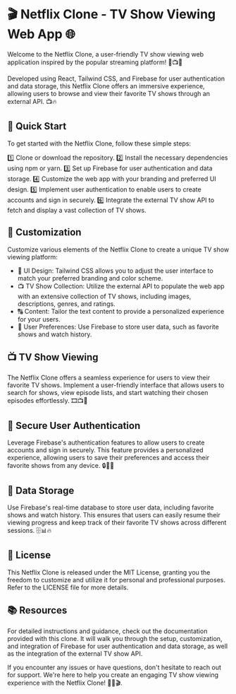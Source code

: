 # 🎬 Netflix Clone - TV Show Viewing Web App 🌐

Welcome to the Netflix Clone, a user-friendly TV show viewing web application inspired by the popular streaming platform! 🎉📺🌟

Developed using React, Tailwind CSS, and Firebase for user authentication and data storage, this Netflix Clone offers an immersive experience, allowing users to browse and view their favorite TV shows through an external API. 📺🔥

## 🚀 Quick Start
To get started with the Netflix Clone, follow these simple steps:

1️⃣ Clone or download the repository.
2️⃣ Install the necessary dependencies using npm or yarn.
3️⃣ Set up Firebase for user authentication and data storage.
4️⃣ Customize the web app with your branding and preferred UI design.
5️⃣ Implement user authentication to enable users to create accounts and sign in securely.
6️⃣ Integrate the external TV show API to fetch and display a vast collection of TV shows.

## 🎨 Customization
Customize various elements of the Netflix Clone to create a unique TV show viewing platform:

- 🎈 UI Design: Tailwind CSS allows you to adjust the user interface to match your preferred branding and color scheme.
- 📺 TV Show Collection: Utilize the external API to populate the web app with an extensive collection of TV shows, including images, descriptions, genres, and ratings.
- 🔠 Content: Tailor the text content to provide a personalized experience for your users.
- 💾 User Preferences: Use Firebase to store user data, such as favorite shows and watch history.

## 📺 TV Show Viewing
The Netflix Clone offers a seamless experience for users to view their favorite TV shows. Implement a user-friendly interface that allows users to search for shows, view episode lists, and start watching their chosen episodes effortlessly. 🎞️📺🍿

## 🔐 Secure User Authentication
Leverage Firebase's authentication features to allow users to create accounts and sign in securely. This feature provides a personalized experience, allowing users to save their preferences and access their favorite shows from any device. 🔒👤🔑

## 💾 Data Storage
Use Firebase's real-time database to store user data, including favorite shows and watch history. This ensures that users can easily resume their viewing progress and keep track of their favorite TV shows across different sessions. 🗄️📊🔥

## 🔐 License
This Netflix Clone is released under the MIT License, granting you the freedom to customize and utilize it for personal and professional purposes. Refer to the LICENSE file for more details.

## 📚 Resources
For detailed instructions and guidance, check out the documentation provided with this clone. It will walk you through the setup, customization, and integration of Firebase for user authentication and data storage, as well as the integration of the external TV show API.

If you encounter any issues or have questions, don't hesitate to reach out for support. We're here to help you create an engaging TV show viewing experience with the Netflix Clone! 🌟✨🎬.